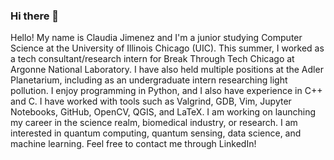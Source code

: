### Hi there 👋
Hello! My name is Claudia Jimenez and I'm a junior studying Computer Science at the University of Illinois Chicago (UIC). 
This summer, I worked as a tech consultant/research intern for Break Through Tech Chicago at Argonne National Laboratory. 
I have also held multiple positions at the Adler Planetarium, including as an undergraduate intern researching light pollution. 
I enjoy programming in Python, and I also have experience in C++ and C. 
I have worked with tools such as Valgrind, GDB, Vim, Jupyter Notebooks, GitHub, OpenCV, QGIS, and LaTeX.
I am working on launching my career in the science realm, biomedical industry, or research. 
I am interested in quantum computing, quantum sensing, data science, and machine learning. 
Feel free to contact me through LinkedIn!

<!--
**cjimenez909/cjimenez909** is a ✨ _special_ ✨ repository because its `README.md` (this file) appears on your GitHub profile.

Here are some ideas to get you started: >
